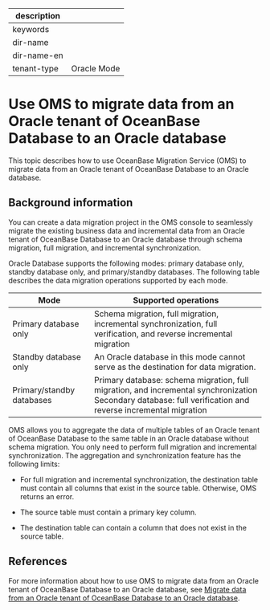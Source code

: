 |description||
|---|---|
|keywords||
|dir-name||
|dir-name-en||
|tenant-type|Oracle Mode|

# Use OMS to migrate data from an Oracle tenant of OceanBase Database to an Oracle database

This topic describes how to use OceanBase Migration Service (OMS) to migrate data from an Oracle tenant of OceanBase Database to an Oracle database. 

## Background information

You can create a data migration project in the OMS console to seamlessly migrate the existing business data and incremental data from an Oracle tenant of OceanBase Database to an Oracle database through schema migration, full migration, and incremental synchronization. 

Oracle Database supports the following modes: primary database only, standby database only, and primary/standby databases. The following table describes the data migration operations supported by each mode. 

| Mode | Supported operations |
|-----|-----------------------------------------------------------|
| Primary database only | Schema migration, full migration, incremental synchronization, full verification, and reverse incremental migration |
| Standby database only | An Oracle database in this mode cannot serve as the destination for data migration. |
| Primary/standby databases | Primary database: schema migration, full migration, and incremental synchronization</br>Secondary database: full verification and reverse incremental migration |

OMS allows you to aggregate the data of multiple tables of an Oracle tenant of OceanBase Database to the same table in an Oracle database without schema migration. You only need to perform full migration and incremental synchronization. The aggregation and synchronization feature has the following limits:

* For full migration and incremental synchronization, the destination table must contain all columns that exist in the source table. Otherwise, OMS returns an error. 

* The source table must contain a primary key column. 

* The destination table can contain a column that does not exist in the source table. 

## References

For more information about how to use OMS to migrate data from an Oracle tenant of OceanBase Database to an Oracle database, see [Migrate data from an Oracle tenant of OceanBase Database to an Oracle database](https://en.oceanbase.com/docs/enterprise-oms-doc-en-10000000000888392). 
